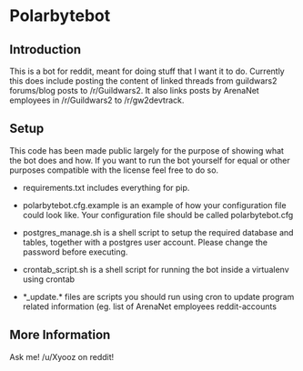 # Polarbytebot

## Introduction

This is a bot for reddit, meant for doing stuff that I want it to do. Currently this does include posting the content of linked threads from guildwars2 forums/blog posts to /r/Guildwars2. It also links posts by ArenaNet employees in /r/Guildwars2 to /r/gw2devtrack. 

## Setup

This code has been made public largely for the purpose of showing what the bot does and how. If you want to run the bot yourself for equal or other purposes compatible with the license feel free to do so.
 
 * requirements.txt includes everything for pip.
 
 * polarbytebot.cfg.example is an example of how your configuration file could look like. Your configuration file should be called polarbytebot.cfg

 * postgres_manage.sh is a shell script to setup the required database and tables, together with a postgres user account. Please change the password before executing.

 * crontab_script.sh is a shell script for running the bot inside a virtualenv using crontab

 * \*_update.\* files are scripts you should run using cron to update program related information (eg. list of ArenaNet employees reddit-accounts

## More Information

Ask me! /u/Xyooz on reddit!
